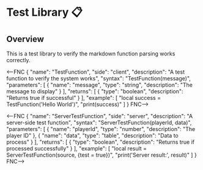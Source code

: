 # Test Library 📋

## Overview

This is a test library to verify the markdown function parsing works correctly.

<--FNC
{
  "name": "TestFunction",
  "side": "client",
  "description": "A test function to verify the system works",
  "syntax": "TestFunction(message)",
  "parameters": [
    { "name": "message", "type": "string", "description": "The message to display" }
  ],
  "returns": [
    { "type": "boolean", "description": "Returns true if successful" }
  ],
  "example": [
    "local success = TestFunction('Hello World')",
    "print(success)"
  ]
}
FNC-->

<--FNC
{
  "name": "ServerTestFunction",
  "side": "server",
  "description": "A server-side test function",
  "syntax": "ServerTestFunction(playerId, data)",
  "parameters": [
    { "name": "playerId", "type": "number", "description": "The player ID" },
    { "name": "data", "type": "table", "description": "Data to process" }
  ],
  "returns": [
    { "type": "boolean", "description": "Returns true if processed successfully" }
  ],
  "example": [
    "local result = ServerTestFunction(source, {test = true})",
    "print('Server result:', result)"
  ]
}
FNC-->
